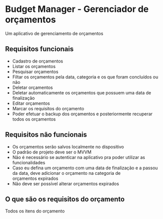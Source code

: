 # Budget Manager - Gerenciador de orçamentos

Um aplicativo de gerenciamento de orçamentos

## Requisitos funcionais

- Cadastro de orçamentos
- Listar os orçamentos
- Pesquisar orçamentos
- Filtar os orçamentos pela data, categoria e os que foram concluídos ou não
- Deletar orçamentos
- Deletar automaticamente os orçamentos que possuem uma data de finalização
- Editar orçamentos
- Marcar os requisitos do orçamento
- Poder efetuar o backup dos orçamentos e posteriormente recuperar todos os orçamentos


## Requisitos não funcionais
- Os orçamentos serão salvos localmente no dispositivo
- O padrão de projeto deve ser o MVVM
- Não é necessário se autenticar na aplicativo pra poder utilizar as funcionalidades
- Caso eu defina um orçamento com uma data de finalização e a passou da data, deve adicionar o orçamento na categoria de<br>
orçamentos expirados
- Não deve ser possível alterar orçamentos expirados

## O que são os requisitos do orçamento
Todos os itens do orçamento
